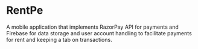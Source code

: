 # RentPe
A mobile application that implements RazorPay API for payments and Firebase for data storage and user account handling to facilitate payments for rent and keeping a tab on transactions.
